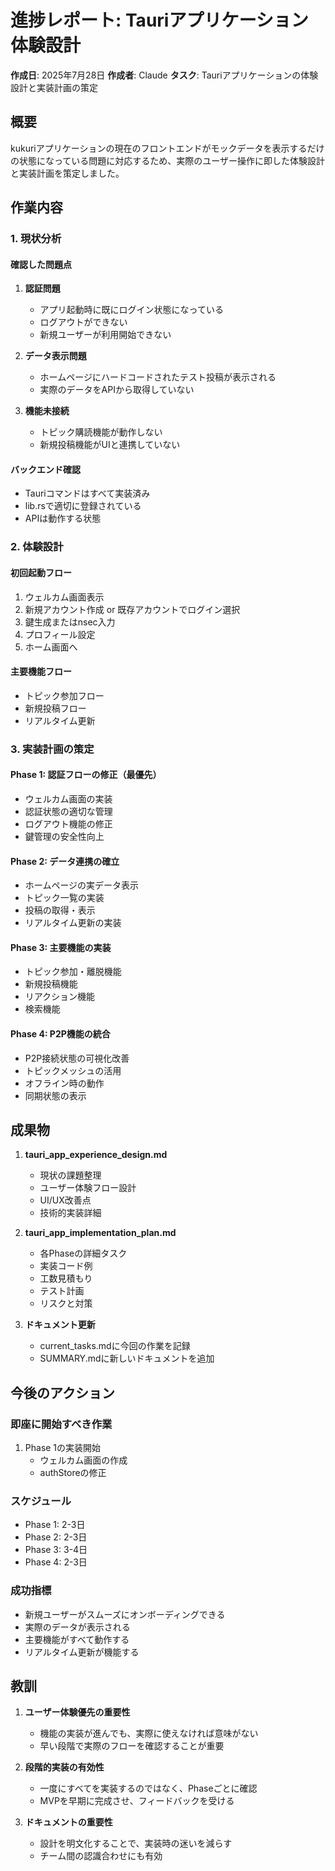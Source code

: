 # 進捗レポート: Tauriアプリケーション体験設計

**作成日**: 2025年7月28日
**作成者**: Claude
**タスク**: Tauriアプリケーションの体験設計と実装計画の策定

## 概要

kukuriアプリケーションの現在のフロントエンドがモックデータを表示するだけの状態になっている問題に対応するため、実際のユーザー操作に即した体験設計と実装計画を策定しました。

## 作業内容

### 1. 現状分析

#### 確認した問題点
1. **認証問題**
   - アプリ起動時に既にログイン状態になっている
   - ログアウトができない
   - 新規ユーザーが利用開始できない

2. **データ表示問題**
   - ホームページにハードコードされたテスト投稿が表示される
   - 実際のデータをAPIから取得していない

3. **機能未接続**
   - トピック購読機能が動作しない
   - 新規投稿機能がUIと連携していない

#### バックエンド確認
- Tauriコマンドはすべて実装済み
- lib.rsで適切に登録されている
- APIは動作する状態

### 2. 体験設計

#### 初回起動フロー
1. ウェルカム画面表示
2. 新規アカウント作成 or 既存アカウントでログイン選択
3. 鍵生成またはnsec入力
4. プロフィール設定
5. ホーム画面へ

#### 主要機能フロー
- トピック参加フロー
- 新規投稿フロー
- リアルタイム更新

### 3. 実装計画の策定

#### Phase 1: 認証フローの修正（最優先）
- ウェルカム画面の実装
- 認証状態の適切な管理
- ログアウト機能の修正
- 鍵管理の安全性向上

#### Phase 2: データ連携の確立
- ホームページの実データ表示
- トピック一覧の実装
- 投稿の取得・表示
- リアルタイム更新の実装

#### Phase 3: 主要機能の実装
- トピック参加・離脱機能
- 新規投稿機能
- リアクション機能
- 検索機能

#### Phase 4: P2P機能の統合
- P2P接続状態の可視化改善
- トピックメッシュの活用
- オフライン時の動作
- 同期状態の表示

## 成果物

1. **tauri_app_experience_design.md**
   - 現状の課題整理
   - ユーザー体験フロー設計
   - UI/UX改善点
   - 技術的実装詳細

2. **tauri_app_implementation_plan.md**
   - 各Phaseの詳細タスク
   - 実装コード例
   - 工数見積もり
   - テスト計画
   - リスクと対策

3. **ドキュメント更新**
   - current_tasks.mdに今回の作業を記録
   - SUMMARY.mdに新しいドキュメントを追加

## 今後のアクション

### 即座に開始すべき作業
1. Phase 1の実装開始
   - ウェルカム画面の作成
   - authStoreの修正

### スケジュール
- Phase 1: 2-3日
- Phase 2: 2-3日
- Phase 3: 3-4日
- Phase 4: 2-3日

### 成功指標
- 新規ユーザーがスムーズにオンボーディングできる
- 実際のデータが表示される
- 主要機能がすべて動作する
- リアルタイム更新が機能する

## 教訓

1. **ユーザー体験優先の重要性**
   - 機能の実装が進んでも、実際に使えなければ意味がない
   - 早い段階で実際のフローを確認することが重要

2. **段階的実装の有効性**
   - 一度にすべてを実装するのではなく、Phaseごとに確認
   - MVPを早期に完成させ、フィードバックを受ける

3. **ドキュメントの重要性**
   - 設計を明文化することで、実装時の迷いを減らす
   - チーム間の認識合わせにも有効